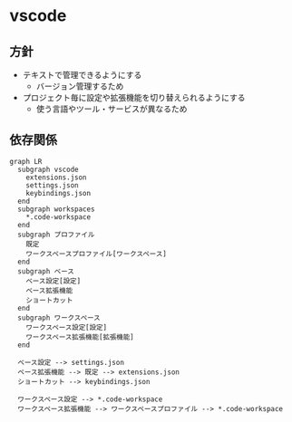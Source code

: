 # vscode

## 方針

- テキストで管理できるようにする
  - バージョン管理するため
- プロジェクト毎に設定や拡張機能を切り替えられるようにする
  - 使う言語やツール・サービスが異なるため

## 依存関係

```mermaid
graph LR
  subgraph vscode
    extensions.json
    settings.json
    keybindings.json
  end
  subgraph workspaces
    *.code-workspace
  end
  subgraph プロファイル
    既定
    ワークスペースプロファイル[ワークスペース]
  end
  subgraph ベース
    ベース設定[設定]
    ベース拡張機能
    ショートカット
  end
  subgraph ワークスペース
    ワークスペース設定[設定]
    ワークスペース拡張機能[拡張機能]
  end

  ベース設定 --> settings.json
  ベース拡張機能 --> 既定 --> extensions.json
  ショートカット --> keybindings.json

  ワークスペース設定 --> *.code-workspace
  ワークスペース拡張機能 --> ワークスペースプロファイル --> *.code-workspace
```
